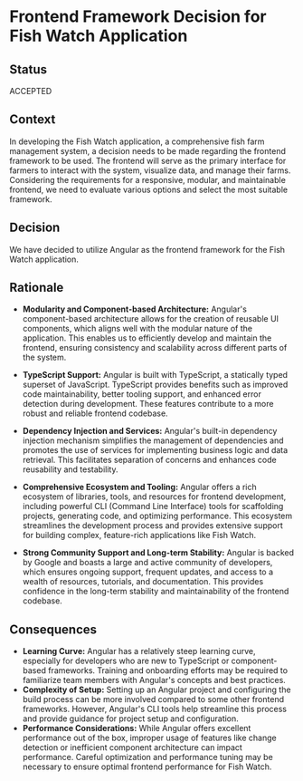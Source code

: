 # Frontend Framework Decision for Fish Watch Application
## Status
ACCEPTED
## Context 
In developing the Fish Watch application, a comprehensive fish farm management system, a decision needs to be made regarding the frontend framework to be used. The frontend will serve as the primary interface for farmers to interact with the system, visualize data, and manage their farms. Considering the requirements for a responsive, modular, and maintainable frontend, we need to evaluate various options and select the most suitable framework.
## Decision
We have decided to utilize Angular as the frontend framework for the Fish Watch application.
## Rationale
* **Modularity and Component-based Architecture:** Angular's component-based architecture allows for the creation of reusable UI components, which aligns well with the modular nature of the application. This enables us to efficiently develop and maintain the frontend, ensuring consistency and scalability across different parts of the system.

* **TypeScript Support:** Angular is built with TypeScript, a statically typed superset of JavaScript. TypeScript provides benefits such as improved code maintainability, better tooling support, and enhanced error detection during development. These features contribute to a more robust and reliable frontend codebase.

* **Dependency Injection and Services:** Angular's built-in dependency injection mechanism simplifies the management of dependencies and promotes the use of services for implementing business logic and data retrieval. This facilitates separation of concerns and enhances code reusability and testability.

* **Comprehensive Ecosystem and Tooling:** Angular offers a rich ecosystem of libraries, tools, and resources for frontend development, including powerful CLI (Command Line Interface) tools for scaffolding projects, generating code, and optimizing performance. This ecosystem streamlines the development process and provides extensive support for building complex, feature-rich applications like Fish Watch.

* **Strong Community Support and Long-term Stability:** Angular is backed by Google and boasts a large and active community of developers, which ensures ongoing support, frequent updates, and access to a wealth of resources, tutorials, and documentation. This provides confidence in the long-term stability and maintainability of the frontend codebase.

## Consequences
* **Learning Curve:** Angular has a relatively steep learning curve, especially for developers who are new to TypeScript or component-based frameworks. Training and onboarding efforts may be required to familiarize team members with Angular's concepts and best practices.
* **Complexity of Setup:** Setting up an Angular project and configuring the build process can be more involved compared to some other frontend frameworks. However, Angular's CLI tools help streamline this process and provide guidance for project setup and configuration.
* **Performance Considerations:** While Angular offers excellent performance out of the box, improper usage of features like change detection or inefficient component architecture can impact performance. Careful optimization and performance tuning may be necessary to ensure optimal frontend performance for Fish Watch.